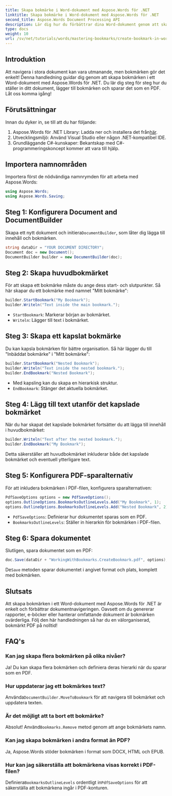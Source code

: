```yaml
---
title: Skapa bokmärke i Word-dokument med Aspose.Words för .NET
linktitle: Skapa bokmärke i Word-dokument med Aspose.Words för .NET
second_title: Aspose.Words Document Processing API
description: Lär dig hur du förbättrar dina Word-dokument genom att skapa och hantera bokmärken med Aspose.Words för .NET. Denna steg-för-steg handledning.
type: docs
weight: 10
url: /sv/net/tutorials/words/mastering-bookmarks/create-bookmark-in-word-document/
---
```

## Introduktion

Att navigera i stora dokument kan vara utmanande, men bokmärken gör det enkelt! Denna handledning guidar dig genom att skapa bokmärken i ett Word-dokument med Aspose.Words för .NET. Du lär dig steg för steg hur du ställer in ditt dokument, lägger till bokmärken och sparar det som en PDF. Låt oss komma igång!

## Förutsättningar

Innan du dyker in, se till att du har följande:

1.  Aspose.Words för .NET Library: Ladda ner och installera det från[här](https://releases.aspose.com/words/net/).
2. Utvecklingsmiljö: Använd Visual Studio eller någon .NET-kompatibel IDE.
3. Grundläggande C#-kunskaper: Bekantskap med C#-programmeringskoncept kommer att vara till hjälp.

## Importera namnområden

Importera först de nödvändiga namnrymden för att arbeta med Aspose.Words:

```csharp
using Aspose.Words;
using Aspose.Words.Saving;
```

## Steg 1: Konfigurera Document and DocumentBuilder

 Skapa ett nytt dokument och initiera`DocumentBuilder`, som låter dig lägga till innehåll och bokmärken.

```csharp
string dataDir = "YOUR DOCUMENT DIRECTORY";
Document doc = new Document();
DocumentBuilder builder = new DocumentBuilder(doc);
```

## Steg 2: Skapa huvudbokmärket

För att skapa ett bokmärke måste du ange dess start- och slutpunkter. Så här skapar du ett bokmärke med namnet "Mitt bokmärke":

```csharp
builder.StartBookmark("My Bookmark");
builder.Writeln("Text inside the main bookmark.");
```
- `StartBookmark`: Markerar början av bokmärket.
- `Writeln`: Lägger till text i bokmärket.

## Steg 3: Skapa ett kapslat bokmärke

Du kan kapsla bokmärken för bättre organisation. Så här lägger du till "Inbäddat bokmärke" i "Mitt bokmärke":

```csharp
builder.StartBookmark("Nested Bookmark");
builder.Writeln("Text inside the nested bookmark.");
builder.EndBookmark("Nested Bookmark");
```
- Med kapsling kan du skapa en hierarkisk struktur. 
- `EndBookmark`: Stänger det aktuella bokmärket.

## Steg 4: Lägg till text utanför det kapslade bokmärket

När du har skapat det kapslade bokmärket fortsätter du att lägga till innehåll i huvudbokmärket:

```csharp
builder.Writeln("Text after the nested bookmark.");
builder.EndBookmark("My Bookmark");
```
Detta säkerställer att huvudbokmärket inkluderar både det kapslade bokmärket och eventuell ytterligare text.

## Steg 5: Konfigurera PDF-sparalternativ

För att inkludera bokmärken i PDF-filen, konfigurera sparalternativen:

```csharp
PdfSaveOptions options = new PdfSaveOptions();
options.OutlineOptions.BookmarksOutlineLevels.Add("My Bookmark", 1);
options.OutlineOptions.BookmarksOutlineLevels.Add("Nested Bookmark", 2);
```
- `PdfSaveOptions`: Definierar hur dokumentet sparas som en PDF.
- `BookmarksOutlineLevels`: Ställer in hierarkin för bokmärken i PDF-filen.

## Steg 6: Spara dokumentet

Slutligen, spara dokumentet som en PDF:

```csharp
doc.Save(dataDir + "WorkingWithBookmarks.CreateBookmark.pdf", options);
```
 De`Save` metoden sparar dokumentet i angivet format och plats, komplett med bokmärken.

## Slutsats

Att skapa bokmärken i ett Word-dokument med Aspose.Words för .NET är enkelt och förbättrar dokumentnavigeringen. Oavsett om du genererar rapporter, e-böcker eller hanterar omfattande dokument är bokmärken ovärderliga. Följ den här handledningen så har du en välorganiserad, bokmärkt PDF på nolltid!

## FAQ's

### Kan jag skapa flera bokmärken på olika nivåer?
Ja! Du kan skapa flera bokmärken och definiera deras hierarki när du sparar som en PDF.

### Hur uppdaterar jag ett bokmärkes text?
 Använda`DocumentBuilder.MoveToBookmark` för att navigera till bokmärket och uppdatera texten.

### Är det möjligt att ta bort ett bokmärke?
 Absolut! Använd`Bookmarks.Remove` metod genom att ange bokmärkets namn.

### Kan jag skapa bokmärken i andra format än PDF?
Ja, Aspose.Words stöder bokmärken i format som DOCX, HTML och EPUB.

### Hur kan jag säkerställa att bokmärkena visas korrekt i PDF-filen?
 Definiera`BookmarksOutlineLevels` ordentligt in`PdfSaveOptions` för att säkerställa att bokmärkena ingår i PDF-konturen.